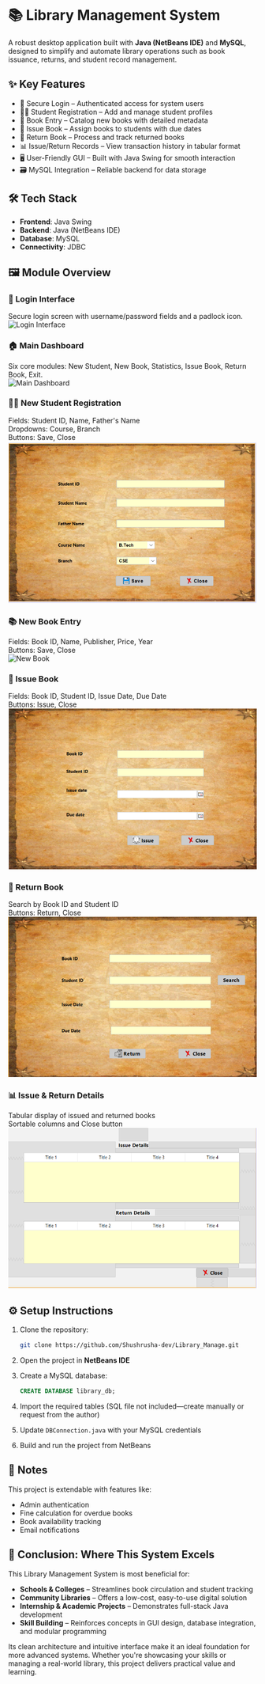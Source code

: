 # 📚 Library Management System

A robust desktop application built with **Java (NetBeans IDE)** and **MySQL**, designed to simplify and automate library operations such as book issuance, returns, and student record management.



## ✨ Key Features

- 🔐 Secure Login – Authenticated access for system users  
- 👨‍🎓 Student Registration – Add and manage student profiles  
- 📘 Book Entry – Catalog new books with detailed metadata  
- 📕 Issue Book – Assign books to students with due dates  
- 📗 Return Book – Process and track returned books  
- 📊 Issue/Return Records – View transaction history in tabular format  
- 🖥️ User-Friendly GUI – Built with Java Swing for smooth interaction  
- 🗃️ MySQL Integration – Reliable backend for data storage  



## 🛠️ Tech Stack

- **Frontend**: Java Swing  
- **Backend**: Java (NetBeans IDE)  
- **Database**: MySQL  
- **Connectivity**: JDBC  



## 🖼️ Module Overview

### 🔐 Login Interface  
Secure login screen with username/password fields and a padlock icon.  
![Login Interface](login.png)

### 🏠 Main Dashboard  
Six core modules: New Student, New Book, Statistics, Issue Book, Return Book, Exit.  
![Main Dashboard](home.png)

### 🧑‍🎓 New Student Registration  
Fields: Student ID, Name, Father's Name  
Dropdowns: Course, Branch  
Buttons: Save, Close  
![New Student](studentSave.png)

### 📚 New Book Entry  
Fields: Book ID, Name, Publisher, Price, Year  
Buttons: Save, Close  
![New Book](booklnfo.png)

### 📕 Issue Book  
Fields: Book ID, Student ID, Issue Date, Due Date  
Buttons: Issue, Close  
![Issue Book](issue.png)

### 📗 Return Book  
Search by Book ID and Student ID  
Buttons: Return, Close  
![Return Book](return.png)

### 📊 Issue & Return Details  
Tabular display of issued and returned books  
Sortable columns and Close button  
![Issue & Return Details](statistics.png)


## ⚙️ Setup Instructions

1. Clone the repository:
   ```bash
   git clone https://github.com/Shushrusha-dev/Library_Manage.git
   ```

2. Open the project in **NetBeans IDE**

3. Create a MySQL database:
   ```sql
   CREATE DATABASE library_db;
   ```

4. Import the required tables (SQL file not included—create manually or request from the author)

5. Update `DBConnection.java` with your MySQL credentials

6. Build and run the project from NetBeans



## 📌 Notes

This project is extendable with features like:
- Admin authentication  
- Fine calculation for overdue books  
- Book availability tracking  
- Email notifications  

## 🧠 Conclusion: Where This System Excels

This Library Management System is most beneficial for:

- **Schools & Colleges** – Streamlines book circulation and student tracking  
- **Community Libraries** – Offers a low-cost, easy-to-use digital solution  
- **Internship & Academic Projects** – Demonstrates full-stack Java development  
- **Skill Building** – Reinforces concepts in GUI design, database integration, and modular programming  

Its clean architecture and intuitive interface make it an ideal foundation for more advanced systems. Whether you're showcasing your skills or managing a real-world library, this project delivers practical value and learning.
